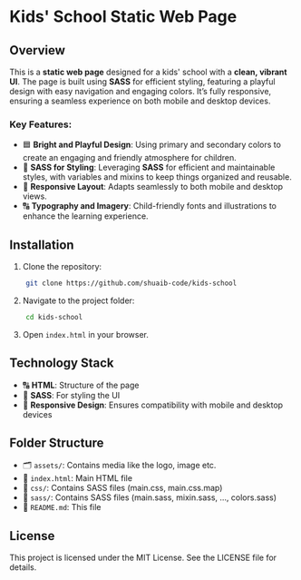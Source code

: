# Kids' School Static Web Page

## Overview

This is a **static web page** designed for a kids' school with a **clean, vibrant UI**. The page is built using **SASS** for efficient styling, featuring a playful design with easy navigation and engaging colors. It’s fully responsive, ensuring a seamless experience on both mobile and desktop devices.

### Key Features:

- 🟦 **Bright and Playful Design**: Using primary and secondary colors to create an engaging and friendly atmosphere for children.
- 🎨 **SASS for Styling**: Leveraging **SASS** for efficient and maintainable styles, with variables and mixins to keep things organized and reusable.
- 📱 **Responsive Layout**: Adapts seamlessly to both mobile and desktop views.
- 🔠 **Typography and Imagery**: Child-friendly fonts and illustrations to enhance the learning experience.

## Installation

1. Clone the repository:

```bash
    git clone https://github.com/shuaib-code/kids-school
```

2. Navigate to the project folder:

```bash
    cd kids-school
```

3. Open `index.html` in your browser.

## Technology Stack

- 🔠 **HTML**: Structure of the page
- 🎨 **SASS**: For styling the UI
- 📱 **Responsive Design**: Ensures compatibility with mobile and desktop devices

## Folder Structure

- 🗂️ `assets/`: Contains media like the logo, image etc.
- 📝 `index.html`: Main HTML file
- 🎨 `css/`: Contains SASS files (main.css, main.css.map)
- 🧰 `sass/`: Contains SASS files (main.sass, mixin.sass, ..., colors.sass)
- 📄 `README.md`: This file

## License

This project is licensed under the MIT License. See the LICENSE file for details.
